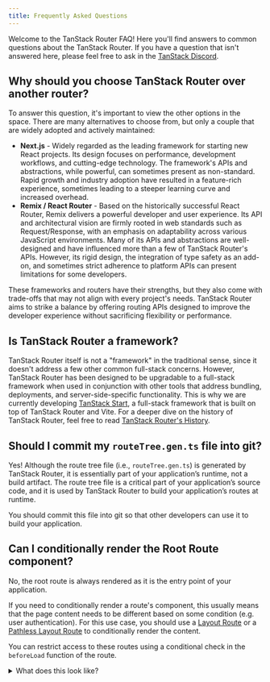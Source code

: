```yaml
---
title: Frequently Asked Questions
---
```


Welcome to the TanStack Router FAQ! Here you'll find answers to common questions about the TanStack Router. If you have a question that isn't answered here, please feel free to ask in the [TanStack Discord](https://tlinz.com/discord).

## Why should you choose TanStack Router over another router?

To answer this question, it's important to view the other options in the space. There are many alternatives to choose from, but only a couple that are widely adopted and actively maintained:

- **Next.js** - Widely regarded as the leading framework for starting new React projects. Its design focuses on performance, development workflows, and cutting-edge technology. The framework's APIs and abstractions, while powerful, can sometimes present as non-standard. Rapid growth and industry adoption have resulted in a feature-rich experience, sometimes leading to a steeper learning curve and increased overhead.
- **Remix / React Router** - Based on the historically successful React Router, Remix delivers a powerful developer and user experience. Its API and architectural vision are firmly rooted in web standards such as Request/Response, with an emphasis on adaptability across various JavaScript environments. Many of its APIs and abstractions are well-designed and have influenced more than a few of TanStack Router's APIs. However, its rigid design, the integration of type safety as an add-on, and sometimes strict adherence to platform APIs can present limitations for some developers.

These frameworks and routers have their strengths, but they also come with trade-offs that may not align with every project's needs. TanStack Router aims to strike a balance by offering routing APIs designed to improve the developer experience without sacrificing flexibility or performance.

## Is TanStack Router a framework?

TanStack Router itself is not a "framework" in the traditional sense, since it doesn't address a few other common full-stack concerns. However, TanStack Router has been designed to be upgradable to a full-stack framework when used in conjunction with other tools that address bundling, deployments, and server-side-specific functionality. This is why we are currently developing [TanStack Start](https://tanstack.com/start), a full-stack framework that is built on top of TanStack Router and Vite.
For a deeper dive on the history of TanStack Router, feel free to read [TanStack Router's History](../decisions-on-dx.md#tanstack-routers-origin-story).

## Should I commit my `routeTree.gen.ts` file into git?

Yes! Although the route tree file (i.e., `routeTree.gen.ts`) is generated by TanStack Router, it is essentially part of your application’s runtime, not a build artifact. The route tree file is a critical part of your application’s source code, and it is used by TanStack Router to build your application’s routes at runtime.

You should commit this file into git so that other developers can use it to build your application.

## Can I conditionally render the Root Route component?

No, the root route is always rendered as it is the entry point of your application.

If you need to conditionally render a route's component, this usually means that the page content needs to be different based on some condition (e.g. user authentication). For this use case, you should use a [Layout Route](../routing/routing-concepts.md#layout-routes) or a [Pathless Layout Route](../routing/routing-concepts.md#pathless-layout-routes) to conditionally render the content.

You can restrict access to these routes using a conditional check in the `beforeLoad` function of the route.

<details>
<summary>What does this look like?</summary>

```tsx
// src/routes/_pathless-layout.tsx
import { createFileRoute, Outlet } from '@tanstack/react-router'
import { isAuthenticated } from '../utils/auth'

export const Route = createFileRoute('/_pathless-layout', {
  beforeLoad: async () => {
    // Check if the user is authenticated
    const authed = await isAuthenticated()
    if (!authed) {
      // Redirect the user to the login page
      return '/login'
    }
  },
  component: PathlessLayoutRouteComponent,
  // ...
})

function PathlessLayoutRouteComponent() {
  return (
    <div>
      <h1>You are authed</h1>
      <Outlet />
    </div>
  )
}
```

</details>
